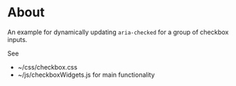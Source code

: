 ﻿# About

An example for dynamically updating `aria-checked` for a group of checkbox inputs.

See
- ~/css/checkbox.css
- ~/js/checkboxWidgets.js for main functionality
